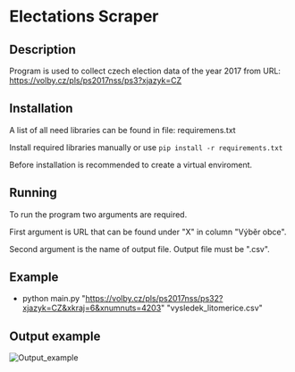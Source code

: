 # Electations Scraper

## Description

Program is used to collect czech election data of the year 2017 from URL:
https://volby.cz/pls/ps2017nss/ps3?xjazyk=CZ

## Installation

A list of all need libraries can be found in file: requiremens.txt 

Install required libraries manually or use `pip install -r requirements.txt`

Before installation is recommended to create a virtual enviroment.

## Running 

To run the program two arguments are required.

First argument is URL that can be found under "X" in column "Výběr obce".

Second argument is the name of output file. Output file must be ".csv".

## Example

 - python main.py "https://volby.cz/pls/ps2017nss/ps32?xjazyk=CZ&xkraj=6&xnumnuts=4203" "vysledek_litomerice.csv"


## Output example

![Output_example](https://github.com/VaclavHa/Projekt_3_Engeto/assets/143717185/b6c83b50-d193-43e7-b956-f7f76ae3d44a)
